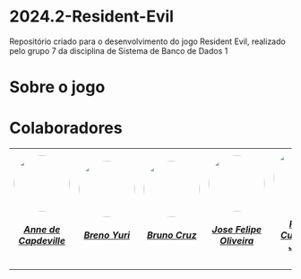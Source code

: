 # 2024.2-Resident-Evil
Repositório criado para o desenvolvimento do jogo Resident Evil, realizado pelo grupo 7 da disciplina de Sistema de Banco de Dados 1

# Sobre o jogo


# Colaboradores

<head>
    <style>
       img {
            width: 100px;
            height: 100px;
            border-radius: 50%;
        }
    </style>
</head>

<table style="margin-left: auto; margin-right: auto;">
    <tr>
        <td>
            <a href="https://github.com/nanecapde">
                <img src="https://avatars.githubusercontent.com/u/122893055?v=4"/>
                <h5 style="text-align: center">Anne de Capdeville</h5>
            </a>
        </td>
        <td>
            <a href="https://github.com/YuriBre">
                <img src="https://avatars.githubusercontent.com/u/87884030?v=4" />
                <h5 style="text-align: center">Breno Yuri</h5>
            </a>
        </td>
        <td>
            <a href="https://github.com/Brunocrzz">
                <img src="https://avatars.githubusercontent.com/u/122310754?v=4" />
                <h5 style="text-align: center">Bruno Cruz</h5>
            </a>
        </td>
        <td>
            <a href="https://github.com/Jose1277">
                <img src="https://avatars.githubusercontent.com/u/132015244?v=4" />
                <h5 style="text-align: center">Jose Felipe Oliveira</h5>
            </a>
        </td>
        <td>
            <a href="https://github.com/Pabloo8">
                <img src="https://avatars.githubusercontent.com/u/121682371?v=4" />
                <h5 style="text-align: center">Pablo Cunha de Jesus</h5>
            </a>
        </td>

</table>